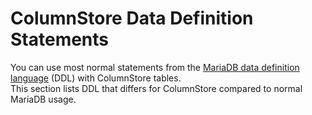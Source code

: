 # ColumnStore Data Definition Statements

You can use most normal statements from the [MariaDB data definition language](https://app.gitbook.com/s/SsmexDFPv2xG2OTyO5yV/reference/sql-statements-and-structure/sql-statements/data-definition) (DDL) with ColumnStore tables.\
This section lists DDL that differs for ColumnStore compared to normal MariaDB usage.
